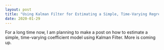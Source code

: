 ```yaml
---
layout: post
title: "Using Kalman Filter for Estimating a Simple, Time-Varying Regression Model"
date: 2020-01-29
---
```

For a long time now, I am planning to make a post on how to estimate a simple, time-varying coefficient model using Kalman Filter.  More is coming up.

